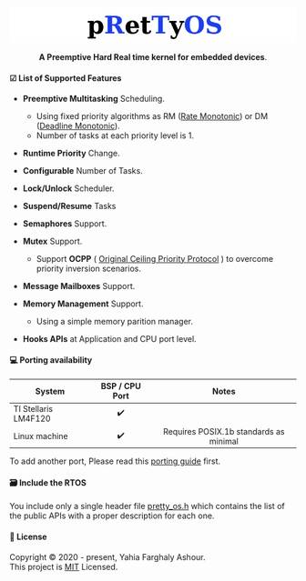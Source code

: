 <p align="center">
  <img src="logo.png">
</p>
<p align="center">
  <b>A Preemptive Hard Real time kernel for embedded devices</b>.
</p>

#### ☑ List of Supported Features

- **Preemptive Multitasking** Scheduling.
    - Using fixed priority algorithms as RM ([Rate Monotonic](https://en.wikipedia.org/wiki/Rate-monotonic_scheduling)) or DM ([Deadline Monotonic](https://en.wikipedia.org/wiki/Deadline-monotonic_scheduling)).
    - Number of tasks at each priority level is 1. 

- **Runtime Priority** Change.

- **Configurable** Number of Tasks.

- **Lock/Unlock** Scheduler.

- **Suspend/Resume** Tasks

- **Semaphores** Support.

- **Mutex** Support. 
    - Support **OCPP** ( [Original Ceiling Priority Protocol](https://en.wikipedia.org/wiki/Priority_ceiling_protocol) ) to overcome priority inversion scenarios.

- **Message Mailboxes** Support.

- **Memory Management** Support.
    - Using a simple memory parition manager.    

- **Hooks APIs** at Application and CPU port level.

#### 💻 Porting availability
| System      			    | BSP / CPU Port 		| Notes                                 |
| ----------------------|:-----------------:|:-------------------------------------:|
| TI Stellaris LM4F120 	|✔️ 			           |                                       |
| Linux machine         | ✔️                 |Requires POSIX.1b standards as minimal |

To add another port, Please read this [porting guide](port/porting_guide.md) first.

#### 🗃️ Include the RTOS
You include only a single header file [pretty_os.h](kernel/pretty_os.h) which contains the list
of the public APIs with a proper description for each one.


#### 📝 License
Copyright © 2020 - present, Yahia Farghaly Ashour.<br>
This project is [MIT](https://github.com/yahiafarghaly/PrettyOS/blob/master/LICENSE) Licensed.
